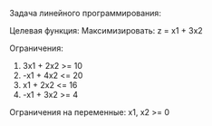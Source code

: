 Задача линейного программирования:

Целевая функция:
Максимизировать: z = x1 + 3x2

Ограничения:

1. 3x1 + 2x2 >= 10
2. -x1 + 4x2 <= 20
3. x1 + 2x2 <= 16
4. -x1 + 3x2 >= 4

Ограничения на переменные:
x1, x2 >= 0

